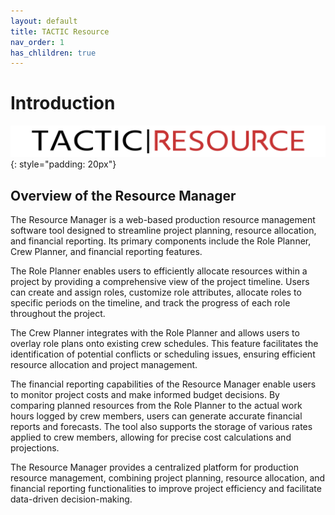 ```yaml
---
layout: default
title: TACTIC Resource
nav_order: 1
has_chlildren: true
---
```


# Introduction

![TACTIC Resource Logo](images/tactic_resource.png){: style="padding: 20px"}


## Overview of the Resource Manager

The Resource Manager is a web-based production resource management software tool designed to streamline project planning, resource allocation, and financial reporting. Its primary components include the Role Planner, Crew Planner, and financial reporting features.

The Role Planner enables users to efficiently allocate resources within a project by providing a comprehensive view of the project timeline. Users can create and assign roles, customize role attributes, allocate roles to specific periods on the timeline, and track the progress of each role throughout the project.

The Crew Planner integrates with the Role Planner and allows users to overlay role plans onto existing crew schedules. This feature facilitates the identification of potential conflicts or scheduling issues, ensuring efficient resource allocation and project management.

The financial reporting capabilities of the Resource Manager enable users to monitor project costs and make informed budget decisions. By comparing planned resources from the Role Planner to the actual work hours logged by crew members, users can generate accurate financial reports and forecasts. The tool also supports the storage of various rates applied to crew members, allowing for precise cost calculations and projections.

The Resource Manager provides a centralized platform for production resource management, combining project planning, resource allocation, and financial reporting functionalities to improve project efficiency and facilitate data-driven decision-making.



